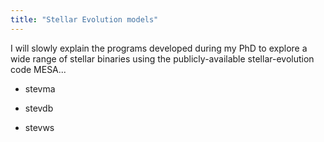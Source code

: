 ```yaml
---
title: "Stellar Evolution models"
---
```


I will slowly explain the programs developed during my PhD to explore a wide range of stellar binaries using the publicly-available stellar-evolution code MESA...

* stevma

* stevdb

* stevws
